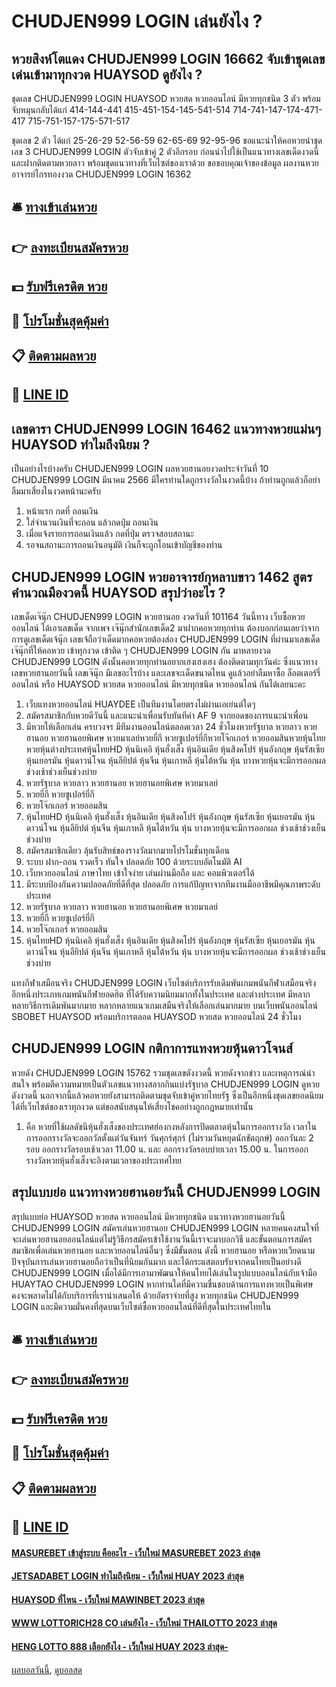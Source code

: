 # CHUDJEN999 LOGIN เล่นยังไง ?
## หวยสิงห์โตแดง CHUDJEN999 LOGIN 16662 จับเข้าชุดเลขเด่นเข้ามาทุกงวด HUAYSOD ดูยังไง ?
ชุดเลข CHUDJEN999 LOGIN HUAYSOD หวยสด หวยออนไลน์ มีหวยทุกชนิด 3 ตัว พร้อมจับหมุนกลับได้แก่
414-144-441
415-451-154-145-541-514
714-741-147-174-471-417
715-751-157-175-571-517

ชุดเลข 2 ตัว ได้แก่
25-26-29
52-56-59
62-65-69
92-95-96
ขอแนะนำให้คอหวยนำชุดเลข 3 CHUDJEN999 LOGIN ตัวจับเข้าคู่ 2 ตัวอีกรอบ ก่อนนำไปใช้เป็นแนวทางเลขเด็ดงวดนี้ และฝากติดตามหวยลาว พร้อมชุดแนวทางที่เว็บไซต์ของเราด้วย
ขอขอบคุณเจ้าของข้อมูล
ผลงานหวยอาจารย์ไกรทองงวด CHUDJEN999 LOGIN 16362

## 🛎 [ทางเข้าเล่นหวย](https://bit.ly/3BG5bNw)
## 👉 [ลงทะเบียนสมัครหวย](https://bit.ly/3BG5bNw)
## 💵 [รับฟรีเครดิต หวย](https://bit.ly/3C3mvgS)
## 👑 [โปรโมชั่นสุดคุ้มค่า](https://bit.ly/3C3mvgS)
## 📋 [ติดตามผลหวย](https://bit.ly/3C3mvgS)
## 📱 [LINE ID](https://bit.ly/3C3mvgS)

## เลขดารา CHUDJEN999 LOGIN 16462 แนวทางหวยแม่นๆ HUAYSOD ทำไมถึงนิยม ?
เป็นอย่างไรบ้างครับ CHUDJEN999 LOGIN ผลหวยฮานอยงวดประจำวันที่ 10 CHUDJEN999 LOGIN มีนาคม 2566 มีใครท่านใดถูกรางวัลในงวดนี้บ้าง ถ้าท่านถูกแล้วก็อย่าลืมมาเสี่ยงในงวดหน้านะครับ
1. หน้าแรก กดที่ ถอนเงิน
2. ใส่จำนวนเงินที่จะถอน แล้วกดปุ่ม ถอนเงิน
3. เมื่อแจ้งรายการถอนเงินแล้ว กดที่ปุ่ม ตรวจสอบสถานะ
4. รอจนสถานะการถอนเงินอนุมัติ เงินก็จะถูกโอนเข้าบัญชีของท่าน

## CHUDJEN999 LOGIN หวยอาจารย์กุหลาบขาว 1462 สูตรคำนวณมืองวดนี้ HUAYSOD สรุปว่าอะไร ?
เลขเด็ดเจ๊นุ๊ก CHUDJEN999 LOGIN หวยฮานอย งวดวันที่ 101164
วันนี้ทาง เว็บซื้อหวยออนไลน์ ได้เอาเลขเด็ด จากเพจ เจ๊นุ๊กสำนักเลขเด็ด2 มาฝากคอหวยทุกท่าน ต้องบอกก่อนเลยว่าจากการดูเลขเด็ดเจ้นุ๊ก เลขเจ้ถือว่าเด็ดมากคอหวยต้องส่อง CHUDJEN999 LOGIN ที่ผ่านมาเลขเด็ดเจ๊นุ๊กที่ให้คอหวย เข้าทุกงวด เข้าติด ๆ CHUDJEN999 LOGIN กัน มาหลายงวด CHUDJEN999 LOGIN ดังนั้นคอหวยทุกท่านอยากเฮงเฮงเฮง ต้องติดตามทุกวันค่ะ ซึ่งแนวทางเลขหวยฮานอยวันนี้ เลขเจ๊นุ๊ก มีเลขอะไรบ้าง และเลขจะเด็ดขนาดไหน ดูแล้วอย่าลืมหาซื้อ ล็อตเตอร์รี่ออนไลน์ หรือ HUAYSOD หวยสด หวยออนไลน์ มีหวยทุกชนิด หวยออนไลน์ กันได้เลยนะคะ
1. เว็บแทงหวยออนไลน์ HUAYDEE เป็นทีมงานโดยตรงไม่ผ่านเอเย่นต์ใดๆ
2. สมัครสมาชิกกับหวยดีวันนี้ และแนะนำเพื่อนรับทันทีค่า AF 9 จากยอดของการแนะนำเพื่อน
3. มีหวยให้เลือกเล่น ครบวงจร มีทีมงานออนไลน์ตลอดเวลา 24 ชั่วโมงหวยรัฐบาล หวยลาว หวยฮานอย หวยฮานอยพิเศษ หวยมาเลย์หวยยี่กี หวยซูเปอร์ยี่กีหวยโจ๊กเกอร์ หวยออมสินหวยหุ้นไทยหวยหุ้นต่างประเทศหุ้นไทยHD หุ้นนิเคอิ หุ้นฮั่งเส็ง หุ้นอินเดีย หุ้นสิงคโปร์ หุ้นอังกฤษ หุ้นรัสเซีย หุ้นเยอรมัน หุ้นดาวน์โจน หุ้นอียิปต์ หุ้นจีน หุ้นเกาหลี หุ้นไต้หวัน หุ้น บางหวยหุ้นจะมีการออกผล ช่วงเช้าช่วงเย็นช่วงบ่าย
4. หวยรัฐบาล หวยลาว หวยฮานอย หวยฮานอยพิเศษ หวยมาเลย์
5. หวยยี่กี หวยซูเปอร์ยี่กี
6. หวยโจ๊กเกอร์ หวยออมสิน
7. หุ้นไทยHD หุ้นนิเคอิ หุ้นฮั่งเส็ง หุ้นอินเดีย หุ้นสิงคโปร์ หุ้นอังกฤษ หุ้นรัสเซีย หุ้นเยอรมัน หุ้นดาวน์โจน หุ้นอียิปต์ หุ้นจีน หุ้นเกาหลี หุ้นไต้หวัน หุ้น บางหวยหุ้นจะมีการออกผล ช่วงเช้าช่วงเย็นช่วงบ่าย
8. สมัครสมาชิกเดียว ลุ้นรับสิทธ์ของรางวัลมากมายโปรโมชั่นทุกเดือน
9. ระบบ ฝาก-ถอน รวดเร็ว ทันใจ ปลอดภัย 100 ด้วยระบบอัตโนมัติ AI
10. เว็บหวยออนไลน์ ภาษาไทย เข้าใจง่าย เล่นผ่านมือถือ และ คอมพิวเตอร์ได้
11. มีระบบป้องกันความปลอดภัยที่ดีที่สุด ปลอดภัย การแก้ปัญหาจากทีมงานมืออาชีพมีคุณภาพระดับประเทศ
12. หวยรัฐบาล หวยลาว หวยฮานอย หวยฮานอยพิเศษ หวยมาเลย์
13. หวยยี่กี หวยซูเปอร์ยี่กี
14. หวยโจ๊กเกอร์ หวยออมสิน
15. หุ้นไทยHD หุ้นนิเคอิ หุ้นฮั่งเส็ง หุ้นอินเดีย หุ้นสิงคโปร์ หุ้นอังกฤษ หุ้นรัสเซีย หุ้นเยอรมัน หุ้นดาวน์โจน หุ้นอียิปต์ หุ้นจีน หุ้นเกาหลี หุ้นไต้หวัน หุ้น บางหวยหุ้นจะมีการออกผล ช่วงเช้าช่วงเย็นช่วงบ่าย

แทงกีฬาเสมือนจริง CHUDJEN999 LOGIN เว็บไซต์บริการรับเดิมพันเกมพนันกีฬาเสมือนจริง อีกหนึ่งประเภทเกมพนันกีฬายอดฮิต ที่ได้รับความนิยมมากทั้งในประเทศ และต่างประเทศ มีหลากหลายวิธีการเดิมพันมากมาย หลากหลายแนวเกมเสมืนจริงให้เลือกเล่นมากมาย บนเว็บพนันออนไลน์ SBOBET HUAYSOD พร้อมบริการตลอด HUAYSOD หวยสด หวยออนไลน์ 24 ชั่วโมง

## CHUDJEN999 LOGIN กติกาการแทงหวยหุ้นดาวโจนส์
หวยดัง CHUDJEN999 LOGIN 15762 รวมชุดเลขดังงวดนี้ หวยดังจากข่าว และเหตุการณ์น่าสนใจ พร้อมตีความหมายเป็นตัวเลขแนวทางสลากกินแบ่งรัฐบาล CHUDJEN999 LOGIN ดูหวยดังงวดนี้ นอกจากนี้แล้วคอหวยยังสามารถติดตามชุดจับเข้าคู่หวยไทยรัฐ ซึ่งเป็นอีกหนึ่งชุดเลขยอดนิยมได้ที่เว็บไซต์ของเราทุกงวด แต่ขอสนับสนุนให้เสี่ยงโชคอย่างถูกกฎหมายเท่านั้น
1. คือ หวยที่ใช้ผลดัชนีหุ้นฮั่งเส็งของประเทศฮ่องกงหลังการปิดตลาดหุ้นในการออกรางวัล เวลาในการออกรางวัลจะออกวัลตั้งแต่วันจันทร์ วันศุกร์ศุกร์ (ไม่รวมวันหยุดนักขัตฤกษ์) ออกวันละ 2 รอบ ออกรางวัลรอบเช้าเวลา 11.00 น. และ ออกรางวัลรอบบ่ายเวลา 15.00 น. ในการออกรางวัลหวยหุ้นฮั่งเส็งจะอิงตามเวลาของประเทศไทย

## สรุปแบบย่อ แนวทางหวยฮานอยวันนี้ CHUDJEN999 LOGIN
สรุปแบบย่อ HUAYSOD หวยสด หวยออนไลน์ มีหวยทุกชนิด แนวทางหวยฮานอยวันนี้ CHUDJEN999 LOGIN สมัครเล่นหวยฮานอย CHUDJEN999 LOGIN หลายคนคงสนใจที่จะเล่นหวยฮานอยออนไลน์แต่ไม่รู้วิธีกรสมัครเข้าใช้งานวันนี้เราจะมาบอกวิธี และขั้นตอนการสมัครสมาชิกเพื่อเล่นหวยฮานอย และหวยออนไลน์อื่นๆ ซึ่งมีขั้นตอน ดังนี้
หวยฮานอย หรือหวยเวียดนาม ปัจจุบันการเล่นหวยฮานอยถือว่าเป็นที่นิยมกันมาก และได้กระแสตอบรับจากคนไทยเป็นอย่างดี CHUDJEN999 LOGIN เมื่อได้มีการเอามาพัฒนาให้คนไทยได้เล่นในรูปแบบออนไลน์กับเจ้ามือ HUAYTAO CHUDJEN999 LOGIN หากท่านใดที่มีความชื่นชอบด้านการแทงหวยเป็นพิเศษ คงจะพลาดไม่ได้กับบริการที่เรานำเสนอให้ ด้วยอัตราจ่ายที่สูง หวยทุกชนิด CHUDJEN999 LOGIN และมีความมั่นคงที่สุดบนเว็บไซต์ซื้อหวยออนไลน์ที่ดีที่สุดในประเทศไทยใน

## 🛎 [ทางเข้าเล่นหวย](https://bit.ly/3BG5bNw)
## 👉 [ลงทะเบียนสมัครหวย](https://bit.ly/3BG5bNw)
## 💵 [รับฟรีเครดิต หวย](https://bit.ly/3C3mvgS)
## 👑 [โปรโมชั่นสุดคุ้มค่า](https://bit.ly/3C3mvgS)
## 📋 [ติดตามผลหวย](https://bit.ly/3C3mvgS)
## 📱 [LINE ID](https://bit.ly/3C3mvgS)

#### [MASUREBET เข้าสู่ระบบ คืออะไร - เว็บใหม่ MASUREBET 2023 ล่าสุด](https://atom.io/themes/masurebet%20เข้าสู่ระบบ%20คืออะไร%20-%20เว็บใหม่%20masurebet%202023%20ล่าสุด)
#### [JETSADABET LOGIN ทำไมถึงนิยม - เว็บใหม่ HUAY 2023 ล่าสุด](https://atom.io/themes/jetsadabet%20login%20ทำไมถึงนิยม%20-%20เว็บใหม่%20huay%202023%20ล่าสุด)
#### [HUAYSOD ที่ไหน - เว็บใหม่ MAWINBET 2023 ล่าสุด](https://atom.io/themes/huaysod%20ที่ไหน%20-%20เว็บใหม่%20mawinbet%202023%20ล่าสุด)
#### [WWW LOTTORICH28 CO เล่นยังไง - เว็บใหม่ THAILOTTO 2023 ล่าสุด](https://atom.io/themes/www%20lottorich28%20co%20เล่นยังไง%20-%20เว็บใหม่%20thailotto%202023%20ล่าสุด)
#### [HENG LOTTO 888 เลือกยังไง - เว็บใหม่ HUAY 2023 ล่าสุด-](https://atom.io/themes/heng%20lotto%20888%20เลือกยังไง%20-%20เว็บใหม่%20huay%202023%20ล่าสุด-)

[ผลบอลวันนี้](https://siamsport.tv "ผลบอลวันนี้"), [ดูบอลสด](https://siamsport.tv/ดูบอลสด "ดูบอลสด")